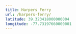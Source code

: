 ```yaml
---
title: Harpers Ferry
url: /harpers-ferry/
latitude: 39.323418000000004
longitude: -77.73197660000001
---
```

